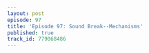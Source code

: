 ```yaml
---
layout: post
episode: 97
title: 'Episode 97: Sound Break--Mechanisms'
published: true
track_id: 779068486
---
```

<div class='list post-player' track='{{page.track_id}}'></div>
